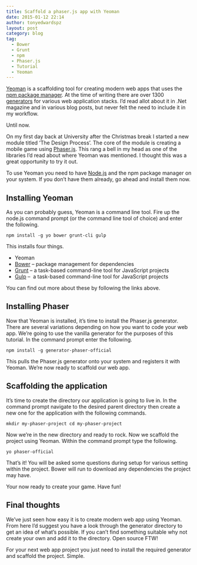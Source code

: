 ```yaml
---
title: Scaffold a phaser.js app with Yeoman
date: 2015-01-12 22:14
author: tonyedwardspz
layout: post
category: blog
tag:
  - Bower
  - Grunt
  - npm
  - Phaser.js
  - Tutorial
  - Yeoman
---
```

[Yeoman](http://yeoman.io/ "Yeoman web app scaffolder") is a scaffolding tool for creating modern web apps that uses the [npm package manager](https://www.npmjs.com/ "npm package manager"). At the time of writing there are over 1300 [generators](http://yeoman.io/generators/ "Yeoman generators") for various web application stacks. I&#8217;d read allot about it in .Net magazine and in various blog posts, but never felt the need to include it in my workflow.

Until now.

On my first day back at University after the Christmas break I started a new module titled &#8216;The Design Process&#8217;. The core of the module is creating a mobile game using [Phaser.js](http://phaser.io/ "Phaser.js browser games"). This rang a bell in my head as one of the libraries I&#8217;d read about where Yeoman was mentioned. I thought this was a great opportunity&nbsp;to try it out.

To use&nbsp;Yeoman&nbsp;you need to have [Node.js](http://nodejs.org/ "Node.js") and the npm package manager on your system. If you don&#8217;t have them already, go ahead and install them now.

## Installing Yeoman

As you can probably guess, Yeoman is a command line tool. Fire up the node.js command prompt (or the command line tool of choice) and enter the following.

<pre data-language="shell" data-line="-1"><code>npm install -g yo bower grunt-cli gulp</code></pre>

This installs four&nbsp;things.

  * Yeoman
  * [Bower](https://www.npmjs.com/package/bower "Bower") &#8211; package management&nbsp;for dependencies
  * [Grunt](http://gruntjs.com/ "Grunt task runner") &#8211; a task-based command-line tool for JavaScript projects
  * [Gulp](http://gulpjs.com/) &#8211;&nbsp; a task-based command-line tool for JavaScript projects

You can find out more about these by following the links above.

## Installing Phaser

Now that Yeoman is installed, it&#8217;s time to install the Phaser.js generator. There are several variations&nbsp;depending on how you want to code your web app. We&#8217;re going to use the vanilla generator for the purposes of this tutorial. In the command prompt&nbsp;enter the following.

<pre data-language="shell" data-line="-1"><code>npm install -g generator-phaser-official</code></pre>

This pulls the Phaser.js generator onto your system and registers it with Yeoman. We&#8217;re now ready to scaffold our web app.

## Scaffolding the application

It&#8217;s time to create the directory our application is going to live in. In the command prompt&nbsp;navigate to the desired parent directory then&nbsp;create a new one for the application with the following commands.

<pre data-language="shell" data-line="-1"><code>mkdir my-phaser-project cd my-phaser-project</code></pre>

Now we&#8217;re in the new directory and ready to rock. Now we scaffold the project using Yeoman. Within the command prompt type the following.

<pre data-language="shell" data-line="-1"><code>yo phaser-official</code></pre>

That&#8217;s it! You will be asked some questions during setup for various setting within the project. Bower will run to download any dependencies the project may have.

Your now ready to create your game. Have fun!

## Final thoughts

We&#8217;ve just seen how easy it is to create modern web app using Yeoman. From here I&#8217;d suggest you have a look through the generator directory to get an idea of what&#8217;s possible. If you can&#8217;t find something suitable why not create your own and add it to the directory. Open source FTW!

For&nbsp;your next web app project you just need to install the required generator and scaffold the project. Simple.
